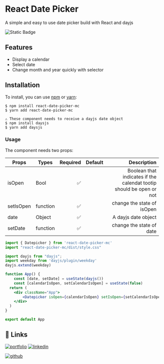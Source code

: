 # React Date Picker

A simple and easy to use date picker build with React and dayjs

![Static Badge](https://img.shields.io/badge/react-white?style=for-the-badge&logo=react&logoColor=61DAFB&color=181717)


## Features

- Display a calendar
- Select date
- Change month and year quickly with selector

## Installation

To install, you can use [npm](https://npmjs.org/) or [yarn](https://yarnpkg.com):

    $ npm install react-date-picker-mc
    $ yarn add react-date-picker-mc

    ⚠️ These component needs to receive a dayjs date object
    $ npm install daysjs
    $ yarn add daysjs

### Usage

The component needs two props: 

|   Props                       |  Types                            | Required             | Default        | Description                               |
|   --------------------------  |  -------------------------------  | --------------------:| -------------: | -----------------------------------------:|
| isOpen                     |  Bool                   | ✅                   |                | Boolean that indicates if the calendat tootip should be open or not |
| setIsOpen                         | function        |          ✅            |                | change the state of isOpen |
| date                         | Object       |          ✅            |                | A dayjs date object |
| setDate                         | function       |          ✅            |                | change the state of date |


```jsx
import { Datepicker } from 'react-date-picker-mc'
import "react-date-picker-mc/dist/style.css"

import dayjs from "dayjs";
import weekday from 'dayjs/plugin/weekday'
dayjs.extend(weekday)

function App() {
    const [date, setDate] = useState(dayjs())
    const [calendarIsOpen, setCalendarIsOpen] = useState(false)
  return (
    <div className="App">
        <Datepicker isOpen={calendarIsOpen} setIsOpen={setCalendarIsOpen} selectedDate={date} setSelectedDate={setDate} />
    </div>
  )
}

export default App

```


## 🔗 Links
[![portfolio](https://img.shields.io/badge/my_portfolio-000?style=for-the-badge&logo=ko-fi&logoColor=white)](https://portfolio-maxencecalifano.vercel.app/)
[![linkedin](https://img.shields.io/badge/linkedin-0A66C2?style=for-the-badge&logo=linkedin&logoColor=white)](https://www.linkedin.com/in/maxence-califano/)


[![github](https://img.shields.io/badge/GitHub-181717?style=for-the-badge&logo=github&logoColor=white)](https://github.com/MaxenceCalifano)